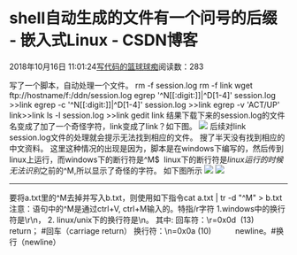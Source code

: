 
# shell自动生成的文件有一个问号的后缀 - 嵌入式Linux - CSDN博客

2018年10月16日 11:01:24[写代码的篮球球痴](https://me.csdn.net/weiqifa0)阅读数：283


写了一个脚本，自动处理一个文件。
rm -f session.log
rm -f link
wget ftp://hostname/f:/ddn/session.log
egrep '^N[[:digit:]]|^D[1-4]' session.log >>link
egrep -c '^N[[:digit:]]|^D[1-4]' session.log >>link
egrep -v 'ACT/UP' link>>link
ls -l session.log >>link
gedit link
结果下载下来的session.log的文件名变成了加了一个奇怪字符，link变成了link？如下图。
![](http://blog.51cto.com/attachment/201204/153343750.jpg)
后续对link session.log文件的处理就会提示无法找到相应的文件。
搜了半天没有找到相应的中文资料。
这里这种情况的出现是因为，脚本是在windows下编写的，然后传到linux上运行，而windows下的断行符是^M$  linux下的断行符是$linux运行的时候无法识别$之前的^M,所以显示了奇怪的字符。
如下图所示
![](http://blog.51cto.com/attachment/201204/164655437.jpg)
![](http://blog.51cto.com/attachment/201204/164646543.jpg)

---
要将a.txt里的^M去掉并写入b.txt，则使用如下指令cat a.txt | tr -d "^M" > b.txt
注意：语句中的^M是通过ctrl+V, ctrl+M输入的。特指/r字符
1.windows中的换行符是\r\n，
2. linux/unix下的换行符是\n。
其中:
回车符：\r=0x0d  (13)          return； \#回车（carriage return）
换行符：\n=0x0a (10)           newline。\#换行（newline）

